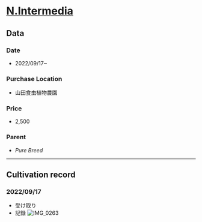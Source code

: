 # [N.Intermedia](http://plan2.blog28.fc2.com/blog-entry-293.html)
## **Data**

### Date  
* 2022/09/17~
### Purchase Location
* 山田食虫植物農園
### Price
* 2,500
### Parent
- *Pure Breed*
---
## **Cultivation record**
### 2022/09/17
- 受け取り
- 記録
![IMG_0263](https://user-images.githubusercontent.com/56258573/190852104-5197df5d-9d19-4367-9a3f-2b17d12f7133.JPG)
